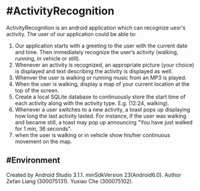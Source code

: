 #ActivityRecognition
====  
ActivityRecognition is an android application which can recognize uesr's activity. The user of our application could be able to:

1. Our application starts with a greeting to the user with the current date and time. Then
immediately recognize the user’s activity (walking, running, in vehicle or still).
2. Whenever an activity is recognized, an appropriate picture (your choice) is displayed and text
describing the activity is displayed as well.
3. Whenver the user is walking or running music from an MP3 is played.
4. When the user is walking, display a map of your current location at the top of the screen.
5. Create a local SQLite database to continuously store the start time of each activity along with
the activity type. E.g. (12:24, walking).
6. Whenever a user switches to a new activity, a toast pops up displaying how long the last
activity lasted. For instance, if the user was walking and became still, a toast may pop up
announcing "You have just walked for 1 min, 36 seconds".
7. when the user is walking or in vehicle show his/her continuous movement on the map.


#Environment
-------
Created by Android Studio 3.1.1.
minSdkVersion 23(Android6.0).
Author
Zefan Liang (300075131). Yuxiao Che (300075102).
